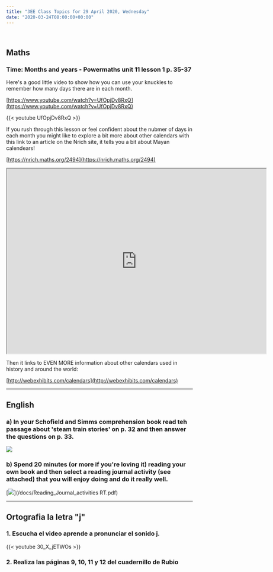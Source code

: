 ```yaml
---
title: "3EE Class Topics for 29 April 2020, Wednesday"
date: "2020-03-24T08:00:00+00:00"
---
```


&nbsp;

## Maths

### Time: Months and years - Powermaths unit 11 lesson 1 p. 35-37

Here's a good little video to show how you can use your knuckles to remember how many days there are in each month.

[https://www.youtube.com/watch?v=UfOpjDv8RxQ](https://www.youtube.com/watch?v=UfOpjDv8RxQ)

{{< youtube UfOpjDv8RxQ >}}

If you rush through this lesson or feel confident about the nubmer of days in each month you might like to explore a bit more about other calendars with this link to an article on the Nrich site, it tells you a bit about Mayan calendears!

[https://nrich.maths.org/2494](https://nrich.maths.org/2494)

<iframe src=https://nrich.maths.org/2494 width="700" height="500" allowfullscreen="TRUE"></iframe>

Then it links to EVEN MORE information about other calendars used in history and around the world:

[http://webexhibits.com/calendars](http://webexhibits.com/calendars)

<hr>

## English

### a) In your Schofield and Simms comprehension book read teh passage about 'steam train stories' on p. 32 and then answer the questions on p. 33.

[![](/images/schofieldAndSims.png)](/docs/.pdf)

### b) Spend 20 minutes (or more if you're loving it) reading your own book and then select a reading journal activity (see attached) that you will enjoy doing and do it really well.

[![](/images/readingJournal.png)](/docs/Reading_Journal_activities RT.pdf)

<hr>

## Ortografia la letra "j"

### 1. Escucha el video aprende a pronunciar el sonido j.

{{< youtube 30_X_jETWOs >}}

### 2. Realiza las páginas 9, 10, 11 y 12 del cuadernillo de Rubio


<br/>
<br/>

